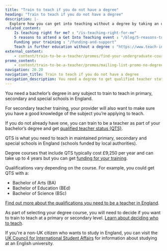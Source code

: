 ```yaml
---
title: "Train to teach if you do not have a degree"
heading: "Train to teach if you do not have a degree"
description: |-
  Explore how you can get into teaching without a degree by taking an undergraduate course to gain qualified teacher status (QTS) alongside a degree.
related_content:
    Is teaching right for me? : "/is-teaching-right-for-me"
    5 reasons to attend a Get Into Teaching event : "/blog/5-reasons-to-attend-a-get-into-teaching-event"
    Funding your training : "/funding-and-support"
    Teach in further education without a degree : "https://www.teach-in-further-education.campaign.gov.uk"
external_content:
    - content/train-to-be-a-teacher/promos/find-your-undergraduate-course
promo_content:
    - content/train-to-be-a-teacher/promos/mailing-list-promo-no-degree
navigation: 20.20
navigation_title: Train to teach if you do not have a degree
navigation_description: You need a degree to get qualified teacher status (QTS). If you're not already studying for one, find out more about undergraduate degree courses.
---
```


You need a bachelor’s degree in any subject to train to teach in primary, secondary and special schools in England.

For secondary teacher training, your provider will also want to make sure you have a good knowledge of the subject you’re applying to teach.

If you do not already have one, you can train to be a teacher as part of your bachelor’s degree and get [qualified teacher status (QTS)](/train-to-be-a-teacher/what-is-qts).

QTS is what you need to teach in maintained primary, secondary and special schools in England (schools funded by local authorities).

Degree courses that include QTS typically cost £9,250 per year and can take up to 4 years but you can get [funding for your training](/funding-and-support).

Qualifications vary depending on the course. For example, you could get QTS with a:

- Bachelor of Arts (BA)
- Bachelor of Education (BEd)
- Bachelor of Science (BSc)

[Find out more about the qualifications you need to be a teacher in England](/is-teaching-right-for-me/qualifications-you-need-to-teach).

As part of selecting your degree course, you will need to decide if you want to train to teach at a primary or secondary level. [Learn about deciding who to teach](/is-teaching-right-for-me/who-do-you-want-to-teach).

<div class="inset">

<p>If you're a non-UK citizen who wants to study in England, you can visit the <a href="https://www.ukcisa.org.uk/">UK Council for International Student Affairs</a> for information about studying at an English university.</p>

</div>
